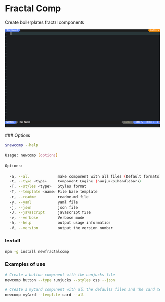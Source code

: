 # Fractal Comp

Create boilerplates fractal components

![vimnewcomp](https://raw.githubusercontent.com/FrancisVega/fractalcomp/master/assets/newcomp-anim.gif)

### Options

```bash
$newcomp --help

Usage: newcomp [options]

Options:

  -a, --all             make component with all files (Default formats)
  -t, --type <type>     Component Engine (nunjucks|handlebars)
  -T, --styles <type>   Styles format
  -T, --template <name> File base template
  -r, --readme          readme.md file
  -y, --yaml            yaml file
  -j, --json            json file
  -J, --javascript      javascript file
  -v, --verbose         Verbose mode
  -h, --help            output usage information
  -V, --version         output the version number
```

### Install

```bash
npm -g install newfractalcomp
```

### Examples of use

```bash
# Create a button component with the nunjucks file
newcomp button --type nunjucks --styles css --json
```

```bash
# Create a myCard component with all the defaults files and the card template
newcomp myCard --template card --all
```
